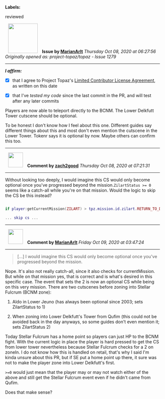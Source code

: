 **Labels:**

reviewed



<a href="https://github.com/MarianArlt"><img src="https://avatars3.githubusercontent.com/u/1492317?v=4" width="96" height="96" hspace="10"></img></a> **Issue by [MarianArlt](https://github.com/MarianArlt)**
_Thursday Oct 08, 2020 at 06:27:56_
_Originally opened as: project-topaz/topaz - Issue 1279_

----

<!-- place 'x' mark between square [] brackets to affirm: -->
**_I affirm:_**
- [x] that I agree to Project Topaz's [Limited Contributor License Agreement](http://project-topaz.com/blob/release/CONTRIBUTOR_AGREEMENT.md), as written on this date
- [x] that I've _tested my code_ since the last commit in the PR, and will test after any later commits

Players are now able to teleport directly to the BCNM. The Lower Delkfutt Tower cutscene should be optional.
To be honest I don't know how I feel about this one. Different guides say different things about this and most don't even mention the cutscene in the Lower Tower. Tokenr says it is optional by now. Maybe others can confirm this too.


----
<a href="https://github.com/zach2good"><img src="https://avatars3.githubusercontent.com/u/1389729?v=4" width="48" height="48" hspace="10"></img></a> **Comment by [zach2good](https://github.com/zach2good)**
_Thursday Oct 08, 2020 at 07:21:31_

----

Without looking too deeply, I would imagine this CS would only become optional once you've progressed beyond the mission.`ZilartStatus >= 0` seems like a catch-all while you're on that mission. Would the logic to skip the CS be this instead?
```lua
if player:getCurrentMission(ZILART) > tpz.mission.id.zilart.RETURN_TO_DELKFUTTS_TOWER then
... skip cs ...
```


----
<a href="https://github.com/MarianArlt"><img src="https://avatars3.githubusercontent.com/u/1492317?v=4" width="48" height="48" hspace="10"></img></a> **Comment by [MarianArlt](https://github.com/MarianArlt)**
_Friday Oct 09, 2020 at 03:47:24_

----

>  [...] I would imagine this CS would only become optional once you've progressed beyond the mission.

Nope. It's also not really catch-all, since it also checks for currentMission. But while on that mission yes, that is correct and is what's desired in this specific case. The event that sets the 2 is now an optional CS while being on this very mission. There are two cutscenes before zoning into Stellar Fulcrum (BCNM zone):

1. Aldo in Lower Jeuno (has always been optional since 2003; sets ZilartStatus to 1)
2. When zoning into Lower Delkfutt's Tower from Qufim (this could not be avoided back in the day anyways, so some guides don't even mention it; sets ZilartStatus 2)

Today Stellar Fulcrum has a home point so players can just HP to the BCNM fight. With the current logic in place the player is hard pressed to get the CS from lower tower nevertheless because Stellar Fulcrum checks for a 2 on zoneIn. I do not know how this is handled on retail, that's why I said I'm kinda unsure about this PR, but if SE put a home point up there, it sure was not to make the player zone into Lower Delkfutt's first.
`>=0` would just mean that the player may or may not watch either of the above and still get the Stellar Fulcrum event even if he didn't came from Qufim.
Does that make sense?
